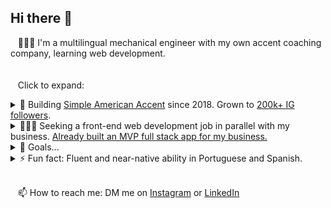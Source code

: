 ## Hi there 👋

&nbsp;&nbsp;&nbsp;👨🏻‍💻 I'm a multilingual mechanical engineer with my own accent coaching company, learning web development.
<br />
<br />
<br />
&nbsp;&nbsp;&nbsp;Click to expand:

<details>
  <summary>🔭 Building <a href="https://github.com/SimpleAmericanAccent">Simple American Accent</a> since 2018.
    Grown to <a href="https://www.instagram.com/SimpleAmericanAccent">200k+ IG followers</a>.
  </summary>
  <ul>
    <li>I help Brazilians get an American accent, if they are already advanced in English.</li>
    <li>Upgrading from a service business to a tech-enabled service business.</li>
    <li>I'm building my own full stack web app and already using the MVP with clients.
      <ul>
        <li>See my <a href="https://www.williamrosenberg.com">portfolio</a> for a simplified public demo of the app.</li>
      </ul>
      </li>
  </ul>
</details>

<details>
  <summary>👨🏻‍💻 Seeking a front-end web development job in parallel with my business. <a href="https://www.williamrosenberg.com">Already built an MVP full stack app for my business.</a>
  </summary>
  <ul>
    <li>Why?
      <ul>  
        <li>to build my skills further &</li>
        <li>to stabilize my income / take some financial pressure off my business.</li>
      </ul>
    </li>
    <li>Ideally:
      <ul>
        <li>Part-time (10-30 hrs/wk)</li>
        <li>Remote or hybrid in Chicago</li>
        <li>Focused more on JavaScript/React... and less on design/HTML/CSS</li>
      </ul>
    </li>
    <li><a href="https://www.williamrosenberg.com">Here's my portfolio, including a demo version of the app I'm using with my accent coaching clients in my business.</a></li>
  </ul>
  </details>

<details><summary>🔮 Goals...</summary>
  <blockquote>  
    <details>
      <summary>Business-specific</summary>
        <ul>
          <li>Client results:
            <ul>
              <li>Develop reliable, rigorous accent measurement.</li>
              <li>Show statistically and personally significant improvements in clients' accents.</li>
              <li>Improve measurement of delivery success (accent improvement, testimonials, referrals, renewals; TTV, CHS, NPS, CRR, etc).</li>
              <li>Do better at all of these.</li>
            </ul>
          </li>
          <li>Financial: 12 months in a row of minimum $10k USD monthly sales</li>
        </ul>
    </details>
    <details>
      <summary>Software-specific</summary>
        <ul>
          <li>Near term: Become awesome at JavaScript/React/Express and use that in my business.</li>
          <li>Longer term: Learn more about AI, machine learning, data science, statistics, etc and use that in my business.</li>
        </ul>
    </details>
    <details>
      <summary>Life in general</summary>  
      <ul>
        <li>Much longer term: Go beyond just American accent for Brazilians... to somehow contribute more generally to speech, language, communication, consciousness, etc. TBD. (Let's solve a narrow problem first!)</li>
        <li>Run a marathon in under 4 hours. My first was around 7.5 hours.</li>
      </ul>
    </details>
  </blockquote>
</details>

<details>
  <summary>⚡ Fun fact: Fluent and near-native ability in Portuguese and Spanish.</summary>
  <ul>
    <li>I'm about 20 years deep into obsessing about sounding like a native speaker (or as close as I can get) in both of these.</li>
    <li>I'm a native speaker of American English with a so-called General American accent, but I'm pretty far from the norm when it comes to this obsession.</li>
    <li>I teach what I live, not just theory.</li>
  </ul>
  </details>

<br />

&nbsp;&nbsp;&nbsp;📫 How to reach me: DM me on [Instagram](https://www.instagram.com/SimpleAmericanAccent) or [LinkedIn](https://www.linkedin.com/in/wrosenberg/)


<!--
**will-rosenberg/will-rosenberg** is a ✨ _special_ ✨ repository because its `README.md` (this file) appears on your GitHub profile.

Here are some ideas to get you started:

- 🔭 I’m currently working on ...
- 🌱 I’m currently learning ...
- 👯 I’m looking to collaborate on ...
- 🤔 I’m looking for help with ...
- 💬 Ask me about ...
- 📫 How to reach me: ...
- 😄 Pronouns: ...
- ⚡ Fun fact: ...
-->

